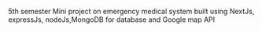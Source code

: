 5th semester Mini project on emergency medical system built using NextJs, expressJs, nodeJs,MongoDB for database and Google map API
